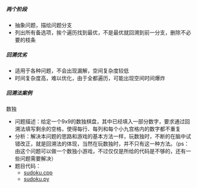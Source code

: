 ##### 两个阶段

- 抽象问题，描绘问题分支
- 列出所有备选项，挨个遍历找到最优，不是最优就回溯到前一分支，删除不必要的枝条

##### 回溯优劣

- 适用于各种问题，不会出现漏解，空间复杂度较低
- 时间复杂度高，难以优化，由于全都遍历，可能出现空间时间爆炸

##### 回溯法案例

数独

- 问题描述：给定一个9x9的数独棋盘，其中已经填入一部分数字，要求通过回溯法填写剩余的空格，使得每行、每列和每个小九宫格内的数字都不重复
- 分析：解决本问题的思路和游戏的基本方法一样，玩数独时，不断的在脑中试错改正，就是回溯法的体现，当然在玩数独时，并不只有这一种方法。（ps：由这个问题可以做一个数独小游戏，不过仅仅是所给的代码是不够的，还有一些问题需要解决）
- 题目代码：
  - [sudoku.cpp](https://github.com/Chenpeel/Codes/tree/master/Cpp/algo_codes/sudoku.cpp)
  - [sudoku.py](https://github.com/Chenpeel/Codes/tree/master/Python/algo_codes/sudoku.py)


